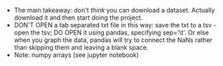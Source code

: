 - The main takeaway: don't _think_ you can download a dataset. Actually download it and then start doing the project.
- DON'T OPEN a tab separated txt file in this way: save the txt to a tsv - open the tsv; DO OPEN it using pandas, specifying sep='\t'. Or else when you graph the data, pandas will try to connect the NaNs rather than skipping them and leaving a blank space.
- Note: numpy arrays (see jupyter notebook)
